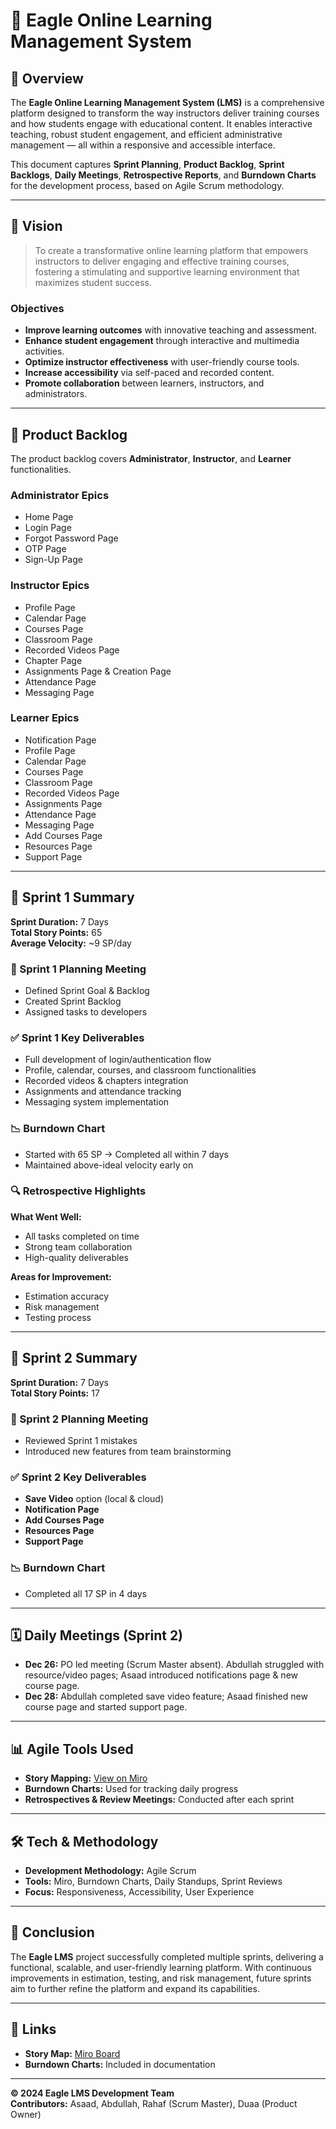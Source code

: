 # 🦅 Eagle Online Learning Management System

## 📌 Overview
The **Eagle Online Learning Management System (LMS)** is a comprehensive platform designed to transform the way instructors deliver training courses and how students engage with educational content. It enables interactive teaching, robust student engagement, and efficient administrative management — all within a responsive and accessible interface.

This document captures **Sprint Planning**, **Product Backlog**, **Sprint Backlogs**, **Daily Meetings**, **Retrospective Reports**, and **Burndown Charts** for the development process, based on Agile Scrum methodology.

---

## 🎯 Vision
> To create a transformative online learning platform that empowers instructors to deliver engaging and effective training courses, fostering a stimulating and supportive learning environment that maximizes student success.

### Objectives
- **Improve learning outcomes** with innovative teaching and assessment.
- **Enhance student engagement** through interactive and multimedia activities.
- **Optimize instructor effectiveness** with user-friendly course tools.
- **Increase accessibility** via self-paced and recorded content.
- **Promote collaboration** between learners, instructors, and administrators.

---

## 📂 Product Backlog
The product backlog covers **Administrator**, **Instructor**, and **Learner** functionalities.

### **Administrator Epics**
- Home Page  
- Login Page  
- Forgot Password Page  
- OTP Page  
- Sign-Up Page  

### **Instructor Epics**
- Profile Page  
- Calendar Page  
- Courses Page  
- Classroom Page  
- Recorded Videos Page  
- Chapter Page  
- Assignments Page & Creation Page  
- Attendance Page  
- Messaging Page  

### **Learner Epics**
- Notification Page  
- Profile Page  
- Calendar Page  
- Courses Page  
- Classroom Page  
- Recorded Videos Page  
- Assignments Page  
- Attendance Page  
- Messaging Page  
- Add Courses Page  
- Resources Page  
- Support Page  

---

## 🚀 Sprint 1 Summary
**Sprint Duration:** 7 Days  
**Total Story Points:** 65  
**Average Velocity:** ~9 SP/day  

### 📅 Sprint 1 Planning Meeting
- Defined Sprint Goal & Backlog
- Created Sprint Backlog
- Assigned tasks to developers

### ✅ Sprint 1 Key Deliverables
- Full development of login/authentication flow  
- Profile, calendar, courses, and classroom functionalities  
- Recorded videos & chapters integration  
- Assignments and attendance tracking  
- Messaging system implementation  

### 📉 Burndown Chart
- Started with 65 SP → Completed all within 7 days
- Maintained above-ideal velocity early on

### 🔍 Retrospective Highlights
**What Went Well:**
- All tasks completed on time
- Strong team collaboration
- High-quality deliverables

**Areas for Improvement:**
- Estimation accuracy
- Risk management
- Testing process

---

## 🚀 Sprint 2 Summary
**Sprint Duration:** 7 Days  
**Total Story Points:** 17  

### 📅 Sprint 2 Planning Meeting
- Reviewed Sprint 1 mistakes
- Introduced new features from team brainstorming

### ✅ Sprint 2 Key Deliverables
- **Save Video** option (local & cloud)
- **Notification Page**
- **Add Courses Page**
- **Resources Page**
- **Support Page**

### 📉 Burndown Chart
- Completed all 17 SP in 4 days

---

## 🗓 Daily Meetings (Sprint 2)
- **Dec 26:** PO led meeting (Scrum Master absent). Abdullah struggled with resource/video pages; Asaad introduced notifications page & new course page.
- **Dec 28:** Abdullah completed save video feature; Asaad finished new course page and started support page.

---

## 📊 Agile Tools Used
- **Story Mapping:** [View on Miro](https://miro.com/app/board/uXjVN-dLW5Y=/?share_link_id=10753258347)
- **Burndown Charts:** Used for tracking daily progress
- **Retrospectives & Review Meetings:** Conducted after each sprint

---

## 🛠 Tech & Methodology
- **Development Methodology:** Agile Scrum
- **Tools:** Miro, Burndown Charts, Daily Standups, Sprint Reviews
- **Focus:** Responsiveness, Accessibility, User Experience

---

## 📌 Conclusion
The **Eagle LMS** project successfully completed multiple sprints, delivering a functional, scalable, and user-friendly learning platform. With continuous improvements in estimation, testing, and risk management, future sprints aim to further refine the platform and expand its capabilities.

---

## 🔗 Links
- **Story Map:** [Miro Board](https://miro.com/app/board/uXjVN-dLW5Y=/?share_link_id=10753258347)  
- **Burndown Charts:** Included in documentation  

---

**© 2024 Eagle LMS Development Team**  
**Contributors:** Asaad, Abdullah, Rahaf (Scrum Master), Duaa (Product Owner)

